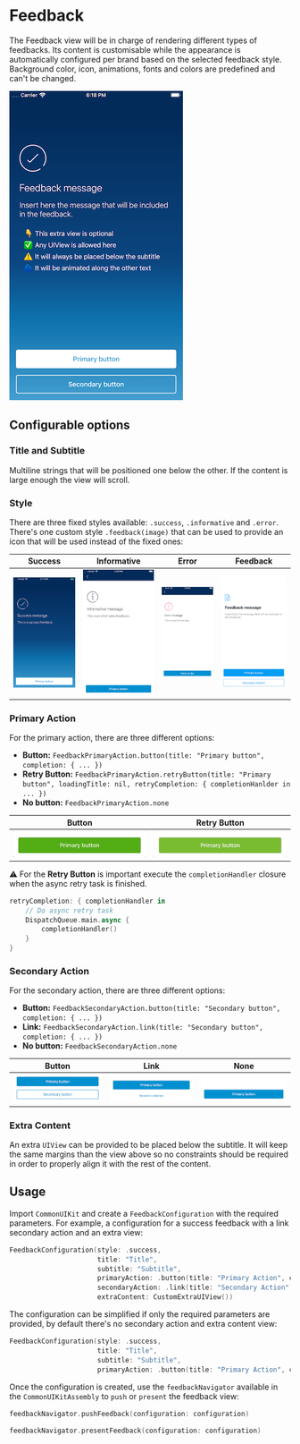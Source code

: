 #  Feedback

The Feedback view will be in charge of rendering different types of feedbacks. Its content is customisable while the appearance is automatically configured per brand based on the selected feedback style. Background color, icon, animations, fonts and colors are predefined and can't be changed.

![custom](./docs/images/sample.png)


## Configurable options

### Title and Subtitle

Multiline strings that will be positioned one below the other. If the content is large enough the view will scroll.

### Style

There are three fixed styles available: `.success`, `.informative` and `.error`. There's one custom style `.feedback(image)` that can be used to provide an icon that will be used instead of the fixed ones:

| Success     | Informative     | Error     | Feedback     |
|-------------|-----------------|-----------|-----------|
| ![success](./docs/images/success.png) | ![informatice](./docs/images/informative.png) | ![error](./docs/images/error.png) | ![feedback](./docs/images/feedback.png) |


### Primary Action

For the primary action, there are three different options: 

- **Button:** `FeedbackPrimaryAction.button(title: "Primary button", completion: { ... })`
- **Retry Button:** `FeedbackPrimaryAction.retryButton(title: "Primary button", loadingTitle: nil, retryCompletion: { completionHanlder in ... })`
- **No button:** `FeedbackPrimaryAction.none`

| Button    | Retry Button     |
|-------------|-----------------|
| ![custom](./docs/images/primary-button.jpg) | ![custom](./docs/images/primary-retry.gif)  |

⚠️ For the **Retry Button** is important execute the `completionHandler` closure when the async retry task is finished.
```swift
retryCompletion: { completionHandler in
    // Do async retry task
    DispatchQueue.main.async {
        completionHandler()
    }
}
```

### Secondary Action

For the secondary action, there are three different options: 

- **Button:** `FeedbackSecondaryAction.button(title: "Secondary button", completion: { ... })`
- **Link:** `FeedbackSecondaryAction.link(title: "Secondary button", completion: { ... })`
- **No button:** `FeedbackSecondaryAction.none`

| Button    | Link     | None |
|-------------|-----------------|-----------|
| ![custom](./docs/images/secondary-button.png) | ![custom](./docs/images/secondary-link.png)  | ![custom](./docs/images/secondary-none.png) |

### Extra Content

An extra `UIView` can be provided to be placed below the subtitle. It will keep the same margins than the view above so no constraints should be required in order to properly align it with the rest of the content.

## Usage

Import `CommonUIKit` and create a `FeedbackConfiguration` with the required parameters. For example, a configuration for a success feedback with a link secondary action and an extra view:

```swift
FeedbackConfiguration(style: .success,
                      title: "Title",
                      subtitle: "Subtitle",
                      primaryAction: .button(title: "Primary Action", completion:{ ... }),
                      secondaryAction: .link(title: "Secondary Action", completion:{ ... }),
                      extraContent: CustomExtraUIView())
```

The configuration can be simplified if only the required parameters are provided, by default there's no secondary action and extra content view:

```swift
FeedbackConfiguration(style: .success,
                      title: "Title",
                      subtitle: "Subtitle",
                      primaryAction: .button(title: "Primary Action", completion:{ ... }))
```

Once the configuration is created, use the `feedbackNavigator` available in the `CommonUIKitAssembly` to `push` or `present` the feedback view:

```swift
feedbackNavigator.pushFeedback(configuration: configuration)
```

```swift
feedbackNavigator.presentFeedback(configuration: configuration)
```




